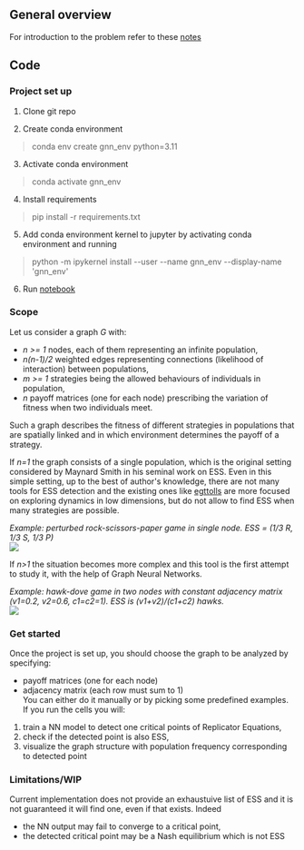 ## General overview

For introduction to the problem refer to these [notes](https://github.com/lrigolli/gnn_gametheory/blob/main/introduction.pdf)  
## Code

### Project set up

1) Clone git repo 

2) Create conda environment 
 > conda env create gnn_env python=3.11
 
3) Activate conda environment
 > conda activate gnn_env
 
4) Install requirements
 > pip install -r requirements.txt  
 
5) Add conda environment kernel to jupyter by activating conda environment and running
 > python -m ipykernel install --user --name gnn_env --display-name 'gnn_env'
 
6) Run [notebook](https://github.com/lrigolli/gnn_gametheory/blob/main/notebooks/gnn_egt.ipynb) 
 
### Scope
Let us consider a graph *G* with:  
- *n >= 1* nodes, each of them representing an infinite population,  
- *n(n-1)/2* weighted edges representing connections (likelihood of interaction) between populations,  
- *m >= 1* strategies being the allowed behaviours of individuals in population,   
- *n* payoff matrices (one for each node) prescribing the variation of fitness when two individuals meet.  

Such a graph describes the fitness of different strategies in populations that are spatially linked and in which environment determines the payoff of a strategy.

If *n=1* the graph consists of a single population, which is the original setting considered by Maynard Smith in his seminal work on ESS. 
Even in this simple setting, up to the best of author's knowledge, there are not many tools for ESS detection and the existing ones like [egttolls](https://pypi.org/project/egttools/) are more focused on exploring dynamics in low dimensions, but do not allow to find ESS when many strategies are possible. 

*Example: perturbed rock-scissors-paper game in single node. ESS = (1/3 R, 1/3 S, 1/3 P)*  
![]("https://github.com/lrigolli/gnn_gametheory/blob/main/latex_docs/figures/rsp_perturbed.png?raw=true")

If *n>1* the situation becomes more complex and this tool is the first attempt to study it, with the help of Graph Neural Networks.
  
*Example: hawk-dove game in two nodes with constant adjacency matrix (v1=0.2, v2=0.6, c1=c2=1). ESS is (v1+v2)/(c1+c2) hawks.*  
![]("https://github.com/lrigolli/gnn_gametheory/blob/main/latex_docs/figures/hawk_dove_two_nodes_ex.png?raw=true")

### Get started
Once the project is set up, you should choose the graph to be analyzed by specifying:  
- payoff matrices (one for each node)  
- adjacency matrix (each row must sum to 1)  
You can either do it manually or by picking some predefined examples.  
If you run the cells you will:  
1) train a NN model to detect one critical points of Replicator Equations,  
2) check if the detected point is also ESS,  
3) visualize the graph structure with population frequency corresponding to detected point


### Limitations/WIP

Current implementation does not provide an exhaustuive list of ESS and it is not guaranteed it will find one, even if that exists.
Indeed  
- the NN output may fail to converge to a critical point,
- the detected critical point may be a Nash equilibrium which is not ESS  
